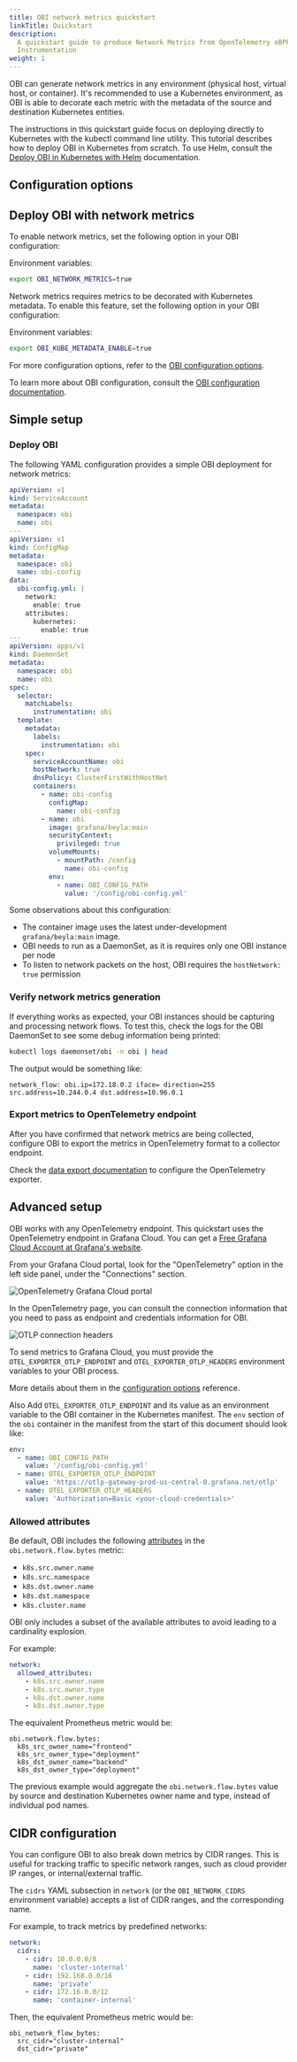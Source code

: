 ```yaml
---
title: OBI network metrics quickstart
linkTitle: Quickstart
description:
  A quickstart guide to produce Network Metrics from OpenTelemetry eBPF
  Instrumentation
weight: 1
---
```


OBI can generate network metrics in any environment (physical host, virtual
host, or container). It's recommended to use a Kubernetes environment, as OBI is
able to decorate each metric with the metadata of the source and destination
Kubernetes entities.

The instructions in this quickstart guide focus on deploying directly to
Kubernetes with the kubectl command line utility. This tutorial describes how to
deploy OBI in Kubernetes from scratch. To use Helm, consult the
[Deploy OBI in Kubernetes with Helm](../../setup/kubernetes-helm/)
documentation.

## Configuration options

## Deploy OBI with network metrics

To enable network metrics, set the following option in your OBI configuration:

Environment variables:

```bash
export OBI_NETWORK_METRICS=true
```

Network metrics requires metrics to be decorated with Kubernetes metadata. To
enable this feature, set the following option in your OBI configuration:

Environment variables:

```bash
export OBI_KUBE_METADATA_ENABLE=true
```

For more configuration options, refer to the
[OBI configuration options](../../configure/options/).

To learn more about OBI configuration, consult the
[OBI configuration documentation](../../configure/options/).

## Simple setup

### Deploy OBI

The following YAML configuration provides a simple OBI deployment for network
metrics:

```yaml
apiVersion: v1
kind: ServiceAccount
metadata:
  namespace: obi
  name: obi
---
apiVersion: v1
kind: ConfigMap
metadata:
  namespace: obi
  name: obi-config
data:
  obi-config.yml: |
    network:
      enable: true
    attributes:
      kubernetes:
        enable: true
---
apiVersion: apps/v1
kind: DaemonSet
metadata:
  namespace: obi
  name: obi
spec:
  selector:
    matchLabels:
      instrumentation: obi
  template:
    metadata:
      labels:
        instrumentation: obi
    spec:
      serviceAccountName: obi
      hostNetwork: true
      dnsPolicy: ClusterFirstWithHostNet
      containers:
        - name: obi-config
          configMap:
            name: obi-config
        - name: obi
          image: grafana/beyla:main
          securityContext:
            privileged: true
          volumeMounts:
            - mountPath: /config
              name: obi-config
          env:
            - name: OBI_CONFIG_PATH
              value: '/config/obi-config.yml'
```

Some observations about this configuration:

- The container image uses the latest under-development `grafana/beyla:main`
  image.
- OBI needs to run as a DaemonSet, as it is requires only one OBI instance per
  node
- To listen to network packets on the host, OBI requires the `hostNetwork: true`
  permission

### Verify network metrics generation

If everything works as expected, your OBI instances should be capturing and
processing network flows. To test this, check the logs for the OBI DaemonSet to
see some debug information being printed:

```bash
kubectl logs daemonset/obi -n obi | head
```

The output would be something like:

```log
network_flow: obi.ip=172.18.0.2 iface= direction=255 src.address=10.244.0.4 dst.address=10.96.0.1
```

### Export metrics to OpenTelemetry endpoint

After you have confirmed that network metrics are being collected, configure OBI
to export the metrics in OpenTelemetry format to a collector endpoint.

Check the [data export documentation](../../configure/export-data/) to configure
the OpenTelemetry exporter.

## Advanced setup

OBI works with any OpenTelemetry endpoint. This quickstart uses the
OpenTelemetry endpoint in Grafana Cloud. You can get a
[Free Grafana Cloud Account at Grafana's website](/pricing/).

From your Grafana Cloud portal, look for the "OpenTelemetry" option in the left
side panel, under the "Connections" section.

![OpenTelemetry Grafana Cloud portal](https://grafana.com/media/docs/grafana-cloud/beyla/quickstart/otel-cloud-portal-box.png)

In the OpenTelemetry page, you can consult the connection information that you
need to pass as endpoint and credentials information for OBI.

![OTLP connection headers](https://grafana.com/media/docs/grafana-cloud/beyla/quickstart/otlp-connection-headers.png)

To send metrics to Grafana Cloud, you must provide the
`OTEL_EXPORTER_OTLP_ENDPOINT` and `OTEL_EXPORTER_OTLP_HEADERS` environment
variables to your OBI process.

More details about them in the [configuration options](../../configure/options/)
reference.

Also Add `OTEL_EXPORTER_OTLP_ENDPOINT` and its value as an environment variable
to the OBI container in the Kubernetes manifest. The `env` section of the `obi`
container in the manifest from the start of this document should look like:

```yaml
env:
  - name: OBI_CONFIG_PATH
    value: '/config/obi-config.yml'
  - name: OTEL_EXPORTER_OTLP_ENDPOINT
    value: 'https://otlp-gateway-prod-us-central-0.grafana.net/otlp'
  - name: OTEL_EXPORTER_OTLP_HEADERS
    value: 'Authorization=Basic <your-cloud-credentials>'
```

### Allowed attributes

Be default, OBI includes the following [attributes](./) in the
`obi.network.flow.bytes` metric:

- `k8s.src.owner.name`
- `k8s.src.namespace`
- `k8s.dst.owner.name`
- `k8s.dst.namespace`
- `k8s.cluster.name`

OBI only includes a subset of the available attributes to avoid leading to a
cardinality explosion.

For example:

```yaml
network:
  allowed_attributes:
    - k8s.src.owner.name
    - k8s.src.owner.type
    - k8s.dst.owner.name
    - k8s.dst.owner.type
```

The equivalent Prometheus metric would be:

```
obi.network.flow.bytes:
  k8s_src_owner_name="frontend"
  k8s_src_owner_type="deployment"
  k8s_dst_owner_name="backend"
  k8s_dst_owner_type="deployment"
```

The previous example would aggregate the `obi.network.flow.bytes` value by
source and destination Kubernetes owner name and type, instead of individual pod
names.

## CIDR configuration

You can configure OBI to also break down metrics by CIDR ranges. This is useful
for tracking traffic to specific network ranges, such as cloud provider IP
ranges, or internal/external traffic.

The `cidrs` YAML subsection in `network` (or the `OBI_NETWORK_CIDRS` environment
variable) accepts a list of CIDR ranges, and the corresponding name.

For example, to track metrics by predefined networks:

```yaml
network:
  cidrs:
    - cidr: 10.0.0.0/8
      name: 'cluster-internal'
    - cidr: 192.168.0.0/16
      name: 'private'
    - cidr: 172.16.0.0/12
      name: 'container-internal'
```

Then, the equivalent Prometheus metric would be:

```
obi_network_flow_bytes:
  src_cidr="cluster-internal"
  dst_cidr="private"
```
